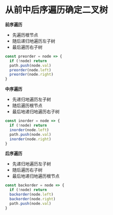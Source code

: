 # 从前中后序遍历确定二叉树
**前序遍历**
  - 先遍历根节点
  - 随后递归地遍历左子树
  - 最后遍历右子树
```js
const preorder = node => {
  if (!node) return
  path.push(node.val)
  preorder(node.left)
  preorder(node.right)
}
```

**中序遍历**
 - 先递归地遍历左子树
 - 随后遍历根节点
 - 最后地递归地遍历右子树
```js
const inorder = node => {
  if (!node) return
  inorder(node.left)
  path.push(node.val)
  inorder(node.right)
}
```

**后序遍历**
 - 先递归地遍历左子树
 - 随后遍历右子树
 - 最后地递归地遍历根节点
```js
const backorder = node => {
  if (!node) return
  backorder(node.left)
  backorder(node.right)
  path.push(node.val)
}
```
